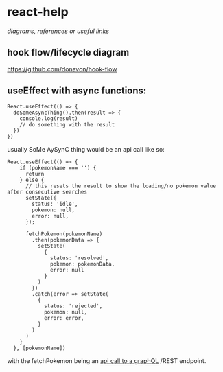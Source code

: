 # react-help
*diagrams, references or useful  links*


## hook flow/lifecycle diagram

https://github.com/donavon/hook-flow


## useEffect with async functions:

```
React.useEffect(() => {
  doSomeAsyncThing().then(result => {
    console.log(result)
    // do something with the result
  })
})
```

usually SoMe AySynC thing would be an api call like so:

```
React.useEffect(() => {
    if (pokemonName === '') {
      return
    } else {
      // this resets the result to show the loading/no pokemon value after consecutive searches
      setState({
        status: 'idle',
        pokemon: null,
        error: null,
      });

      fetchPokemon(pokemonName)
        .then(pokemonData => {
          setState(
            {
              status: 'resolved',
              pokemon: pokemonData,
              error: null
            }
          )
        })
        .catch(error => setState(
          {
            status: 'rejected',
            pokemon: null,
            error: error,
          }
        )
      )
    }
  }, [pokemonName])
  ```
  
  with the fetchPokemon being an
  [api call to a graphQL](https://github.com/kentcdodds/react-hooks/blob/119a8c9182664e7b28e6a426b7ca861f045f729e/src/pokemon.js#L10-L27) /REST endpoint.
